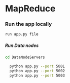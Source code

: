 # MapReduce

### Run the app locally

```sh
run app.py file
```

##### Run Data nodes

```sh
cd DataNodeServers
```

```sh
  python app.py --port 5001
  python app.py --port 5002
  python app.py --port 5003
```
